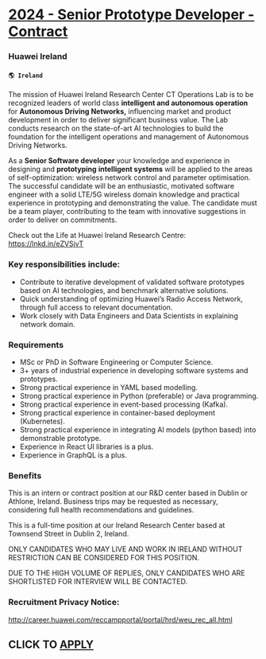 # [2024 - Senior Prototype Developer - Contract](https://www.remotewlb.com/apply/2024-senior-prototype-developer-contract)  
### Huawei Ireland  
#### `🌎 Ireland`  

The mission of Huawei Ireland Research Center CT Operations Lab is to be recognized leaders of world class **intelligent and autonomous operation** for **Autonomous Driving Networks,** influencing market and product development in order to deliver significant business value. The Lab conducts research on the state-of-art AI technologies to build the foundation for the intelligent operations and management of Autonomous Driving Networks.

As a **Senior Software developer** your knowledge and experience in designing and **prototyping** **intelligent systems** will be applied to the areas of self-optimization: wireless network control and parameter optimisation. The successful candidate will be an enthusiastic, motivated software engineer with a solid LTE/5G wireless domain knowledge and practical experience in prototyping and demonstrating the value. The candidate must be a team player, contributing to the team with innovative suggestions in order to deliver on commitments.

Check out the Life at Huawei Ireland Research Centre: https://lnkd.in/eZVSjvT

### Key responsibilities include:

  * Contribute to iterative development of validated software prototypes based on AI technologies, and benchmark alternative solutions.
  * Quick understanding of optimizing Huawei’s Radio Access Network, through full access to relevant documentation. 
  * Work closely with Data Engineers and Data Scientists in explaining network domain. 

### Requirements

  * MSc or PhD in Software Engineering or Computer Science.
  * 3+ years of industrial experience in developing software systems and prototypes.
  * Strong practical experience in YAML based modelling. 
  * Strong practical experience in Python (preferable) or Java programming.
  * Strong practical experience in event-based processing (Kafka). 
  * Strong practical experience in container-based deployment (Kubernetes). 
  * Strong practical experience in integrating AI models (python based) into demonstrable prototype. 
  * Experience in React UI libraries is a plus.
  * Experience in GraphQL is a plus.

### Benefits

This is an intern or contract position at our R&D center based in Dublin or Athlone, Ireland. Business trips may be requested as necessary, considering full health recommendations and guidelines.

This is a full-time position at our Ireland Research Center based at Townsend Street in Dublin 2, Ireland.

ONLY CANDIDATES WHO MAY LIVE AND WORK IN IRELAND WITHOUT RESTRICTION CAN BE CONSIDERED FOR THIS POSITION.

DUE TO THE HIGH VOLUME OF REPLIES, ONLY CANDIDATES WHO ARE SHORTLISTED FOR INTERVIEW WILL BE CONTACTED.

### Recruitment Privacy Notice:

http://career.huawei.com/reccampportal/portal/hrd/weu_rec_all.html

  
## CLICK TO [APPLY](https://www.remotewlb.com/apply/2024-senior-prototype-developer-contract)

